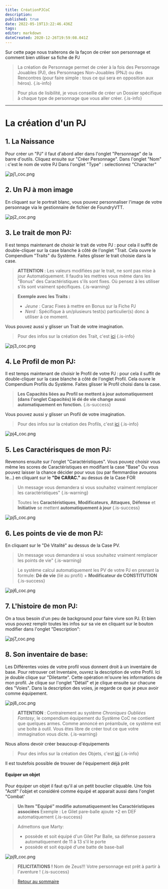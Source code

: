 ```yaml
---
title: CréationPJCoC
description: 
published: true
date: 2022-05-19T13:22:46.436Z
tags: 
editor: markdown
dateCreated: 2020-12-26T19:59:08.041Z
---
```


Sur cette page nous traiterons de la façon de créer son personnage et comment bien utiliser sa fiche de PJ

> La création de Personnage permet de créer à la fois des Personnage Jouables (PJ), des Personnages Non-Jouables (PNJ) ou des Rencontres (pour faire simple : tous ce qui sera en opposition aux héros).
{.is-info}

> Pour plus de lisibilité, je vous conseille de créer un Dossier spécifique à chaque type de personnage que vous aller créer.
{.is-info}
---

# La création d'un PJ
## 1. La Naissance
Pour créer un "PJ" il faut d'abord aller dans l'onglet "Personnage" de la barre d'outils. 
Cliquez ensuite sur "Créer Personnage".
Dans l'onglet "Nom" : c'est le nom de votre PJ
Dans l'onglet "Type" : selectionnez "Character"

![pj1_coc.png](/images/chroniques-oubliées-contemporain/coc/pj1_coc.png)

## 2. Un PJ à mon image
En cliquant sur le portrait blanc, vous pouvez personnaliser l'image de votre personnage via le gestionnaire de fichier de FoundryVTT.

![pj2_coc.png](/images/chroniques-oubliées-contemporain/coc/pj2_coc.png)

## 3. Le trait de mon PJ:
Il est temps maintenant de choisir le trait de votre PJ : pour cela il suffit de double-cliquer sur la case blanche à côté de l'onglet "Trait.
Cela ouvre le Compendium "Traits" du Système. Faites glisser le trait choisie dans la case. 

> **ATTENTION** : Les valeurs modifiées par le trait, ne sont pas mise à jour Automatiquement. Il faudra les mettres vous même dans les "Bonus" des Caractéristiques s'ils sont fixes. Où pensez à les utiliser s'ils sont vraiment spécifiques.
{.is-warning}

> **Exemple avec les Traits :**
> - *Jeune* : Carac Fixes à mettre en Bonus sur la Fiche PJ
> - *Nerd* : Spécifique à un/plusieurs test(s) particulier(s) donc à utiliser à ce moment.

Vous pouvez aussi y glisser un Trait de votre imagination.
> Pour des infos sur la création des Trait, c'est [ici](/fr/systemes/Chroniques-Oubliées-Contemporain/customisation)
{.is-info}

![pj3_coc.png](/images/chroniques-oubliées-contemporain/coc/pj3_coc.png)

## 4. Le Profil de mon PJ:
Il est temps maintenant de choisir le Profil de votre PJ : pour cela il suffit de double-cliquer sur la case blanche à côté de l'onglet Profil.
Cela ouvre le Compendium Profils du Système. Faites glisser le Profil choisi dans la case. 
> **Les Capacités liées au Profil se mettent à jour automatiquement (dans l'onglet Capacités) lé dé de vie change aussi automatiquement en fonction.**
{.is-success}

Vous pouvez aussi y glisser un Profil de votre imagination.
> Pour des infos sur la création des Profils, c'est [ici](/fr/systemes/Chroniques-Oubliées-Contemporain/customisation)
{.is-info}

![pj4_coc.png](/images/chroniques-oubliées-contemporain/coc/pj4_coc.png)

## 5. Les Caractérisques de mon PJ:
Revenons ensuite sur l'onglet "Caractéristiques".
Vous pouvez choisir vous même les scores de Caractéristiques en modifiant la case "Base"
Ou vous pouvez laisser la chance décider pour vous (ou par flemmardise avouons le...) en cliquant sur le **"Dé CARAC."** au dessus de la Case FOR
> Un message vous demandera si vous souhaitez vraiment remplacer les caractéristiques"
{.is-warning}

> Toutes les **Caractéristiques**, **Modificateurs**, **Attaques**, **Défense** et **Initiative** se mettent **automatiquement à jour**
{.is-success}

![pj5_coc.png](/images/chroniques-oubliées-contemporain/coc/pj5_coc.png)

## 6. Les points de vie de mon PJ:
En cliquant sur le "Dé Vitalité" au dessus de la Case PV.

> Un message vous demandera si vous souhaitez vraiment remplacer les points de vie"
{.is-warning}

> Le système calcul automatiquement les PV de votre PJ en prenant la formule:
**Dé de vie** (lié au profil) + **Modificateur de CONSTITUTION**
{.is-success}

![pj6_coc.png](/images/chroniques-oubliées-contemporain/coc/pj6_coc.png)

## 7. L'histoire de mon PJ:
On a tous besoin d'un peu de background pour faire vivre son PJ.
Et bien vous pouvez remplir toutes les infos sur sa vie en cliquant sur le bouton modifier dans l'onglet "Description":

![pj7_coc.png](/images/chroniques-oubliées-contemporain/coc/pj7_coc.png)

## 8. Son inventaire de base:
Les Différentes voies de votre profil vous donnent droit à un inventaire de base.
Pour retrouver cet Inventaire, ouvrez la description de votre Profil.
Ici je double clique sur "Diletante".
Cette opération m'ouvre les informations de mon profil. Je clique sur l'onglet "Détail" et je clique ensuite sur chacune des "Voies". Dans la description des voies, je regarde ce que je peux avoir comme équipement.

![pj8_coc.png](/images/chroniques-oubliées-contemporain/coc/pj8_coc.png)

> **ATTENTION** : Contrairement au système *Chroniques Oubliées Fantasy*, le compendium équipement du Système CoC ne contient que quelques armes.
Comme annoncé en préambule, ce système est une boite à outil. Vous êtes libre de créer tout ce que votre immagination vous dicte.
{.is-warning}

Nous allons devoir créer beaucoup d'équipements

> Pour des infos sur la création des Objets, c'est [ici](/fr/systemes/Chroniques-Oubliées-Contemporain/objets)
{.is-info}

Il est toutefois possible de trouver de l'équipement déjà prêt

#### Equiper un objet
Pour équiper un objet il faut qu'il ai un petit bouclier cliquable.
Une fois "Actif" l'objet et considéré comme équipé et apparait aussi dans l'onglet "Combat'

> **Un Item "Equipé" modifie automatiquement les Caractéristiques associées**
Exemple : Le Gilet pare-balle ajoute +2 en DEF automatiquement
{.is-success}

> Admettons que Marty:
>- possède et soit équipé d'un Gilet Par Balle, sa défense passera automatiquement de 11 à 13 s'il le porte
>- possède et soit équipé d'une batte de base-ball

![pj9_coc.png](/images/chroniques-oubliées-contemporain/coc/pj9_coc.png)


> **FELICITATIONS !** Nom de Zeus!!! Votre personnage est prêt à partir à l'aventure !
{.is-success}

>[Retour au sommaire](/fr/systemes/Chroniques-Oubliées-Contemporain)